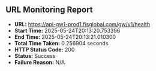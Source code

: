 ## URL Monitoring Report

- **URL:** https://api-gw1-prod1.fisglobal.com/gw/v1/health
- **Start Time:** 2025-05-24T20:13:20.753396
- **End Time:** 2025-05-24T20:13:21.010300
- **Total Time Taken:** 0.256904 seconds
- **HTTP Status Code:** 200
- **Status:** Success
- **Failure Reason:** N/A
